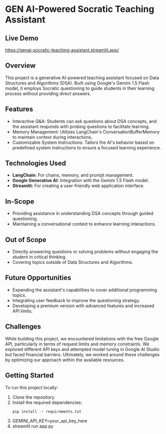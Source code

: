 # GEN AI-Powered Socratic Teaching Assistant

## Live Demo
https://genai-socratic-teaching-assistant.streamlit.app/

## Overview
This project is a generative AI-powered teaching assistant focused on Data Structures and Algorithms (DSA). Built using Google's Gemini 1.5 Flash model, it employs Socratic questioning to guide students in their learning process without providing direct answers.

## Features
- Interactive Q&A: Students can ask questions about DSA concepts, and the assistant responds with probing questions to facilitate learning.
- Memory Management: Utilizes LangChain's ConversationBufferMemory to maintain context during interactions.
- Customizable System Instructions: Tailors the AI's behavior based on predefined system instructions to ensure a focused learning experience.

## Technologies Used
- **LangChain:** For chains, memory, and prompt management.
- **Google Generative AI:** Integration with the Gemini 1.5 Flash model.
- **Streamlit:** For creating a user-friendly web application interface.

## In-Scope
- Providing assistance in understanding DSA concepts through guided questioning.
- Maintaining a conversational context to enhance learning interactions.

## Out of Scope
- Directly answering questions or solving problems without engaging the student in critical thinking.
- Covering topics outside of Data Structures and Algorithms.

## Future Opportunities
- Expanding the assistant's capabilities to cover additional programming topics.
- Integrating user feedback to improve the questioning strategy.
- Developing a premium version with advanced features and increased API limits.

## Challenges
While building this project, we encountered limitations with the free Google API, particularly in terms of request limits and memory constraints. We explored different API keys and attempted model tuning in Google AI Studio but faced financial barriers. Ultimately, we worked around these challenges by optimizing our approach within the available resources.

## Getting Started
To run this project locally:
1. Clone the repository.
2. Install the required dependencies:
   ```bash
   pip install -r requirements.txt
3. GEMINI_API_KEY=your_api_key_here
4. streamlit run app.py


